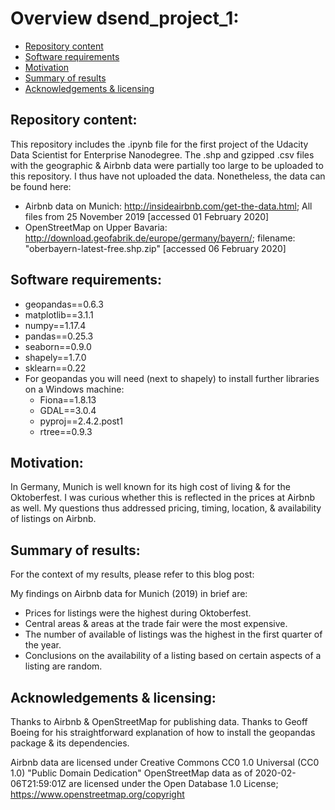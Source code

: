 # Overview dsend_project_1:
- [Repository content](#Repository_content)
- [Software requirements](#Software_requirements)
- [Motivation](#Motivation)
- [Summary of results](#Summary_of_results)
- [Acknowledgements & licensing](#Acknowledgements)

## Repository content:<a name="Repository_content"></a>
This repository includes the .ipynb file for the first project of the Udacity Data Scientist for Enterprise Nanodegree.
The .shp and gzipped .csv files with the geographic & Airbnb data were partially too large to be uploaded to this repository. I thus have not uploaded the data. Nonetheless, the data can be found here:

- Airbnb data on Munich: http://insideairbnb.com/get-the-data.html; All files from 25 November 2019 [accessed 01 February 2020]
- OpenStreetMap on Upper Bavaria: http://download.geofabrik.de/europe/germany/bayern/; filename: "oberbayern-latest-free.shp.zip" [accessed 06 February 2020]

## Software requirements:<a name="Software_requirements"></a>
- geopandas==0.6.3
- matplotlib==3.1.1
- numpy==1.17.4
- pandas==0.25.3
- seaborn==0.9.0
- shapely==1.7.0
- sklearn==0.22
- For geopandas you will need (next to shapely) to install further libraries on a Windows machine:
  - Fiona==1.8.13
  - GDAL==3.0.4
  - pyproj==2.4.2.post1
  - rtree==0.9.3

## Motivation:<a name="Motivation"></a>
In Germany, Munich is well known for its high cost of living & for the Oktoberfest. I was curious whether this is reflected in the prices at Airbnb as well. My questions thus addressed pricing, timing, location, & availability of listings on Airbnb. 

## Summary of results:<a name="Summary_of_results"></a>
For the context of my results, please refer to this blog post:

My findings on Airbnb data for Munich (2019) in brief are:
- Prices for listings were the highest during Oktoberfest.
- Central areas & areas at the trade fair were the most expensive.
- The number of available of listings was the highest in the first quarter of the year.
- Conclusions on the availability of a listing based on certain aspects of a listing are random.

## Acknowledgements & licensing:<a name="Acknowledgements"></a>
Thanks to Airbnb & OpenStreetMap for publishing data.
Thanks to Geoff Boeing for his straightforward explanation of how to install the geopandas package & its dependencies.

Airbnb data are licensed under Creative Commons CC0 1.0 Universal (CC0 1.0) "Public Domain Dedication"
OpenStreetMap data as of 2020-02-06T21:59:01Z are licensed under the Open Database 1.0 License; https://www.openstreetmap.org/copyright
